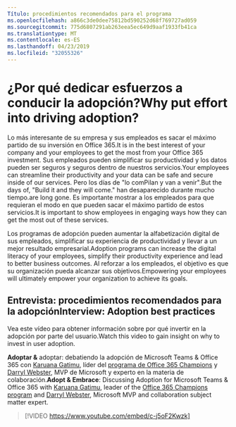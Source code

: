 ```yaml
---
Título: procedimientos recomendados para el programa
ms.openlocfilehash: a866c3de0dee75812bd590252d68f769727ad059
ms.sourcegitcommit: 775d6807291ab263eea5ec649d9aaf1933fb41ca
ms.translationtype: MT
ms.contentlocale: es-ES
ms.lasthandoff: 04/23/2019
ms.locfileid: "32055326"
---
```

# <a name="why-put-effort-into-driving-adoption"></a><span data-ttu-id="559f6-103">¿Por qué dedicar esfuerzos a conducir la adopción?</span><span class="sxs-lookup"><span data-stu-id="559f6-103">Why put effort into driving adoption?</span></span>  

<span data-ttu-id="559f6-104">Lo más interesante de su empresa y sus empleados es sacar el máximo partido de su inversión en Office 365.</span><span class="sxs-lookup"><span data-stu-id="559f6-104">It is in the best interest of your company and your employees to get the most from your Office 365 investment.</span></span>  <span data-ttu-id="559f6-105">Sus empleados pueden simplificar su productividad y los datos pueden ser seguros y seguros dentro de nuestros servicios.</span><span class="sxs-lookup"><span data-stu-id="559f6-105">Your employees can streamline their productivity and your data can be safe and secure inside of our services.</span></span>  <span data-ttu-id="559f6-106">Pero los días de "lo comPilan y van a venir".</span><span class="sxs-lookup"><span data-stu-id="559f6-106">But the days of, "Build it and they will come."</span></span> <span data-ttu-id="559f6-107">han desaparecido durante mucho tiempo.</span><span class="sxs-lookup"><span data-stu-id="559f6-107">are long gone.</span></span>  <span data-ttu-id="559f6-108">Es importante mostrar a los empleados para que requieran el modo en que pueden sacar el máximo partido de estos servicios.</span><span class="sxs-lookup"><span data-stu-id="559f6-108">It is important to show employees in engaging ways how they can get the most out of these services.</span></span>

<span data-ttu-id="559f6-109">Los programas de adopción pueden aumentar la alfabetización digital de sus empleados, simplificar su experiencia de productividad y llevar a un mejor resultado empresarial.</span><span class="sxs-lookup"><span data-stu-id="559f6-109">Adoption programs can increase the digital literacy of your employees, simplify their productivity experience and lead to better business outcomes.</span></span> <span data-ttu-id="559f6-110">Al reforzar a los empleados, el objetivo es que su organización pueda alcanzar sus objetivos.</span><span class="sxs-lookup"><span data-stu-id="559f6-110">Empowering your employees will ultimately empower your organization to achieve its goals.</span></span> 

## <a name="interview-adoption-best-practices"></a><span data-ttu-id="559f6-111">Entrevista: procedimientos recomendados para la adopción</span><span class="sxs-lookup"><span data-stu-id="559f6-111">Interview: Adoption best practices</span></span>

<span data-ttu-id="559f6-112">Vea este vídeo para obtener información sobre por qué invertir en la adopción por parte del usuario.</span><span class="sxs-lookup"><span data-stu-id="559f6-112">Watch this video to gain insight on why to invest in user adoption.</span></span>  

<span data-ttu-id="559f6-113">**Adoptar &** adoptar: debatiendo la adopción de Microsoft Teams & Office 365 con [Karuana Gatimu](https://linkedin.com/in/karuanagatimu), líder del [programa de Office 365 Champions](https://aka.ms/O365Champions) y [Darryl Webster](https://webster.net.nz/), MVP de Microsoft y experto en la materia de colaboración.</span><span class="sxs-lookup"><span data-stu-id="559f6-113">**Adopt & Embrace**: Discussing Adoption for Microsoft Teams & Office 365 with [Karuana Gatimu](https://linkedin.com/in/karuanagatimu), leader of the [Office 365 Champions program](https://aka.ms/O365Champions) and [Darryl Webster](https://webster.net.nz/), Microsoft MVP and collaboration subject matter expert.</span></span> 

> [!VIDEO https://www.youtube.com/embed/c-j5oF2Kwzk]

